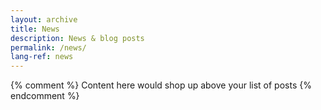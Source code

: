 ```yaml
---
layout: archive
title: News
description: News & blog posts
permalink: /news/
lang-ref: news
---
```

{% comment %}
  Content here would shop up above your list of posts
{% endcomment %}